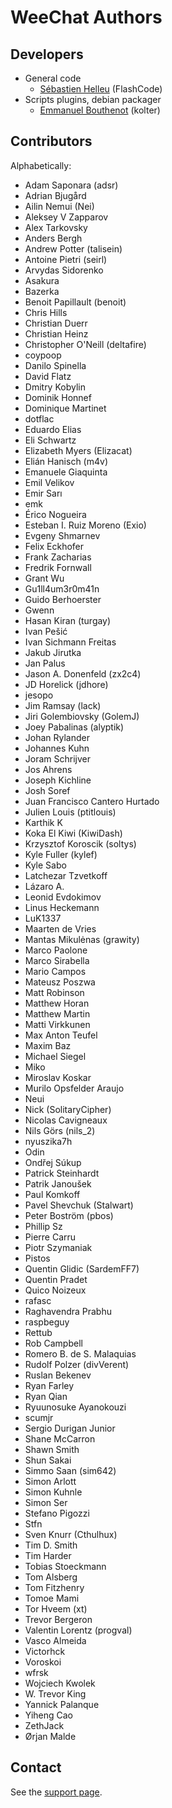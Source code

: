 # WeeChat Authors

## Developers

- General code
  - [Sébastien Helleu](https://github.com/flashcode) (FlashCode)
- Scripts plugins, debian packager
  - [Emmanuel Bouthenot](https://github.com/k0lter) (kolter)

## Contributors

Alphabetically:

- Adam Saponara (adsr)
- Adrian Bjugård
- Ailin Nemui (Nei)
- Aleksey V Zapparov
- Alex Tarkovsky
- Anders Bergh
- Andrew Potter (talisein)
- Antoine Pietri (seirl)
- Arvydas Sidorenko
- Asakura
- Bazerka
- Benoit Papillault (benoit)
- Chris Hills
- Christian Duerr
- Christian Heinz
- Christopher O'Neill (deltafire)
- coypoop
- Danilo Spinella
- David Flatz
- Dmitry Kobylin
- Dominik Honnef
- Dominique Martinet
- dotflac
- Eduardo Elias
- Eli Schwartz
- Elizabeth Myers (Elizacat)
- Elián Hanisch (m4v)
- Emanuele Giaquinta
- Emil Velikov
- Emir Sarı
- emk
- Érico Nogueira
- Esteban I. Ruiz Moreno (Exio)
- Evgeny Shmarnev
- Felix Eckhofer
- Frank Zacharias
- Fredrik Fornwall
- Grant Wu
- Gu1ll4um3r0m41n
- Guido Berhoerster
- Gwenn
- Hasan Kiran (turgay)
- Ivan Pešić
- Ivan Sichmann Freitas
- Jakub Jirutka
- Jan Palus
- Jason A. Donenfeld (zx2c4)
- JD Horelick (jdhore)
- jesopo
- Jim Ramsay (lack)
- Jiri Golembiovsky (GolemJ)
- Joey Pabalinas (alyptik)
- Johan Rylander
- Johannes Kuhn
- Joram Schrijver
- Jos Ahrens
- Joseph Kichline
- Josh Soref
- Juan Francisco Cantero Hurtado
- Julien Louis (ptitlouis)
- Karthik K
- Koka El Kiwi (KiwiDash)
- Krzysztof Koroscik (soltys)
- Kyle Fuller (kylef)
- Kyle Sabo
- Latchezar Tzvetkoff
- Lázaro A.
- Leonid Evdokimov
- Linus Heckemann
- LuK1337
- Maarten de Vries
- Mantas Mikulėnas (grawity)
- Marco Paolone
- Marco Sirabella
- Mario Campos
- Mateusz Poszwa
- Matt Robinson
- Matthew Horan
- Matthew Martin
- Matti Virkkunen
- Max Anton Teufel
- Maxim Baz
- Michael Siegel
- Miko
- Miroslav Koskar
- Murilo Opsfelder Araujo
- Neui
- Nick (SolitaryCipher)
- Nicolas Cavigneaux
- Nils Görs (nils_2)
- nyuszika7h
- Odin
- Ondřej Súkup
- Patrick Steinhardt
- Patrik Janoušek
- Paul Komkoff
- Pavel Shevchuk (Stalwart)
- Peter Boström (pbos)
- Phillip Sz
- Pierre Carru
- Piotr Szymaniak
- Pistos
- Quentin Glidic (SardemFF7)
- Quentin Pradet
- Quico Noizeux
- rafasc
- Raghavendra Prabhu
- raspbeguy
- Rettub
- Rob Campbell
- Romero B. de S. Malaquias
- Rudolf Polzer (divVerent)
- Ruslan Bekenev
- Ryan Farley
- Ryan Qian
- Ryuunosuke Ayanokouzi
- scumjr
- Sergio Durigan Junior
- Shane McCarron
- Shawn Smith
- Shun Sakai
- Simmo Saan (sim642)
- Simon Arlott
- Simon Kuhnle
- Simon Ser
- Stefano Pigozzi
- Stfn
- Sven Knurr (Cthulhux)
- Tim D. Smith
- Tim Harder
- Tobias Stoeckmann
- Tom Alsberg
- Tom Fitzhenry
- Tomoe Mami
- Tor Hveem (xt)
- Trevor Bergeron
- Valentin Lorentz (progval)
- Vasco Almeida
- Victorhck
- Voroskoi
- wfrsk
- Wojciech Kwolek
- W. Trevor King
- Yannick Palanque
- Yiheng Cao
- ZethJack
- Ørjan Malde

## Contact

See the [support page](https://weechat.org/about/support/).
